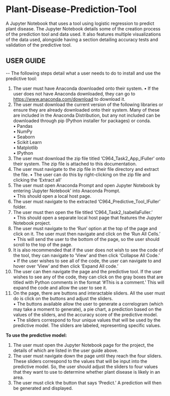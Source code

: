 # Plant-Disease-Prediction-Tool
A Jupyter Notebook that uses a tool using logistic regression to predict plant disease. The Jupyter Notebook details some of the creation process of the prediction tool and data used. It also features multiple visualizations of the data used, alongside having a section detailing accuracy tests and validation of the predictive tool.

## USER GUIDE
 -- The following steps detail what a user needs to do to install and use the predictive tool:
1.	The user must have Anaconda downloaded onto their system.
•	If the user does not have Anaconda downloaded, they can go to https://www.anaconda.com/download to download it. 
3.	The user must download the current version of the following libraries or ensure they are already downloaded onto their system. Many of these are included in the Anaconda Distribution, but any not included can be downloaded through pip (Python installer for packages) or conda.\
•	Pandas\
•	NumPy\
•	Seaborn\
•	Scikit Learn\
•	Matplotlib\
•	IPython
4.	The user must download the zip file titled ‘C964_Task2_App_IFuller’ onto their system. The zip file is attached to this documentation.
5.	The user must navigate to the zip file in their file directory and extract the file.
•	The user can do this by right-clicking on the zip file and clicking the ‘Extract all’
6.	The user must open Anaconda Prompt and open Jupyter Notebook by entering ‘Jupyter Notebook’ into Anaconda Prompt.\
•	This should open a local host page.
7.	The user must navigate to the extracted ‘C964_Predictive_Tool_IFuller’ folder.
8.	The user must then open the file titled ‘C964_Task2_IsabellaFuller.’\
•	This should open a separate local host page that features the Jupyter Notebook project.
9.	The user must navigate to the ‘Run’ option at the top of the page and click on it. The user must then navigate and click on the ‘Run All Cells.’\
•	This will send the user to the bottom of the page, so the user should scroll to the top of the page.
10.	It is also recommended that if the user does not wish to see the code of the tool, they can navigate to ‘View’ and then click ‘Collapse All Code.’ \
•	If the user wishes to see all of the code, the user can navigate to and hover over ‘View’ and then click ‘Expand All code.’
11.	The user can then navigate the page and the predictive tool. If the user wishes to see any of the code, they can click on the gray boxes that are titled with Python comments in the format ‘#This is a comment.’ This will expand the code and allow the user to see it.
12.	On the page, there are buttons and interactable sliders. All the user must do is click on the buttons and adjust the sliders. \
•	The buttons available allow the user to generate a correlogram (which may take a moment to generate), a pie chart, a prediction based on the values of the sliders, and the accuracy score of the predictive model.\
•	The sliders correspond to four unique values that will be used by the predictive model. The sliders are labeled, representing specific values. 


**To use the predictive model:**
1.	The user must open the Jupyter Notebook page for the project, the details of which are listed in the user guide above.
2.	The user must navigate down the page until they reach the four sliders. These sliders correspond to the values that will be input into the predictive model. So, the user should adjust the sliders to four values that they want to use to determine whether plant disease is likely in an area.
3.	The user must click the button that says ‘Predict.’ A prediction will then be generated and displayed.
